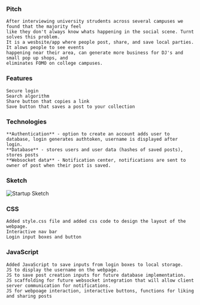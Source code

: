 
### Pitch
    After interviewing university strudents across several campuses we found that the majority feel 
    like they don't always know whats happening in the social scene. Turnt solves this problem. 
    It is a wesbsite/app where people post, share, and save local parties. It alows people to see events 
    happening near their area, can generate more business for DJ's and small pop up shops, and 
    eliminates FOMO on college campuses.

### Features
    Secure login
    Search algorithm
    Share button that copies a link
    Save button that saves a post to your collection

### Technologies
    **Authentication** - option to create an account adds user to database, login generates authtoken, username is displayed after login.
    **Database** - stores users and user data (hashes of saved posts), stores posts
    **Websocket data** - Notification center, notifications are sent to owner of post when their post is saved.

### Sketch    
![Startup Sketch](https://github.com/joshbailey01/Startup/assets/144954020/ad074e57-7f76-4654-b1d0-5c5eb538af7e)

### CSS
    Added style.css file and added css code to design the layout of the webpage.
    Interactive nav bar
    Login input boxes and button

### JavaScript
    Added JavaScript to save inputs from login boxes to local storage.
    JS to display the username on the webpage.
    JS to save post creation inputs for future database implementation.
    JS scaffolding for future websocket integration that will allow client server communication for notifications.
    JS for webpoage interaction, interactive buttons, functions for liking and sharing posts




